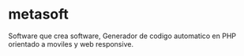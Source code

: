 # metasoft
Software que crea software, Generador de codigo automatico en PHP orientado a moviles y web responsive.
